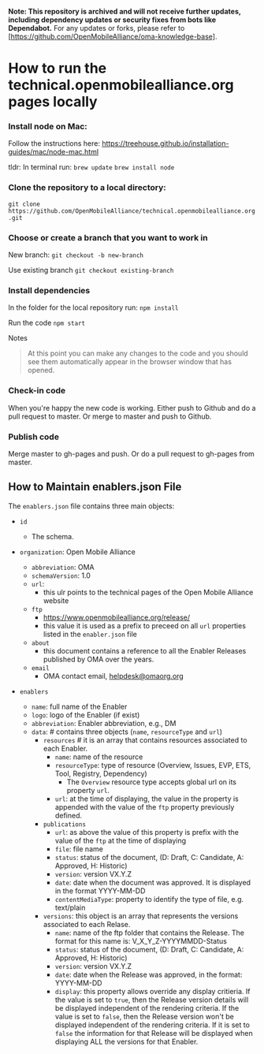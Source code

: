 **Note: This repository is archived and will not receive further updates, including dependency updates or security fixes from bots like Dependabot.**
For any updates or forks, please refer to [https://github.com/OpenMobileAlliance/oma-knowledge-base].  


# How to run the technical.openmobilealliance.org pages locally

### Install node on Mac:
Follow the instructions here: https://treehouse.github.io/installation-guides/mac/node-mac.html

tldr: In terminal run:
`brew update`
`brew install node`

### Clone the repository to a local directory:
`git clone https://github.com/OpenMobileAlliance/technical.openmobilealliance.org.git`

### Choose or create a branch that you want to work in
New branch:
`git checkout -b new-branch`

Use existing branch
`git checkout existing-branch`

### Install dependencies
In the folder for the local repository run:
`npm install`

Run the code
`npm start`

Notes
>At this point you can make any changes to the code and you should see them automatically appear in the browser window that has opened.

### Check-in code
When you're happy the new code is working. Either push to Github and do a pull request to master. Or merge to master and push to Github.

### Publish code
Merge master to gh-pages and push. Or do a pull request to gh-pages from master.

## How to Maintain enablers.json File

The `enablers.json` file contains three main objects:

* `id`
    * The schema.

* `organization`: Open Mobile Alliance
    * `abbreviation`: OMA
    * `schemaVersion`: 1.0
    * `url`: 
        * this ulr points to the technical pages of the Open Mobile Alliance website
    * `ftp`
        * https://www.openmobilealliance.org/release/
        * this value it is used as a prefix to preceed on all `url` properties listed in the `enabler.json` file
    * `about`
        * this document contains a reference to all the Enabler Releases published by OMA over the years.
    * `email`
        * OMA contact email, helpdesk@omaorg.org

* `enablers`
    * `name`: full name of the Enabler
    * `logo`: logo of the Enabler (if exist)
    * `abbreviation`: Enabler abbreviation, e.g., DM
    * `data`:  # contains three objects (`name`, `resourceType` and `url`)
        * `resources` # it is an array that contains resources associated to each Enabler.
            * `name`: name of the resource
            * `resourceType`: type of resource (Overview, Issues, EVP, ETS, Tool, Registry, Dependency)
                * The `Overview` resource type accepts global url on its property `url`.
            * `url`: at the time of displaying, the value in the property is appended with the value of the `ftp`  property previously defined.
        * `publications`
            * `url`: as above the value of this property is prefix with the value of the `ftp` at the time of displaying
            * `file`: file name
            * `status`: status of the document, (D: Draft, C: Candidate, A: Approved, H: Historic)
            * `version`: version VX.Y.Z
            * `date`: date when the document was approved. It is displayed in the format YYYY-MM-DD
            * `contentMediaType`: property to identify the type of file, e.g. text/plain
        * `versions`: this object is an array that represents the versions associated to each Relase.
            * `name`: name of the ftp folder that contains the Release. The format for this name is: V_X_Y_Z-YYYYMMDD-Status
            * `status`: status of the document, (D: Draft, C: Candidate, A: Approved, H: Historic)
            * `version`: version VX.Y.Z
            * `date`: date when the Release was approved, in the format: YYYY-MM-DD
            * `display`: this property allows override any display critieria. If the value is set to `true`, then the Release version details will be displayed independent of the rendering criteria. If the value is set to `false`, then the Release version won't be displayed independent of the rendering criteria. If it is set to `false` the information for that Release will be displayed when displaying ALL the versions for that Enabler.
